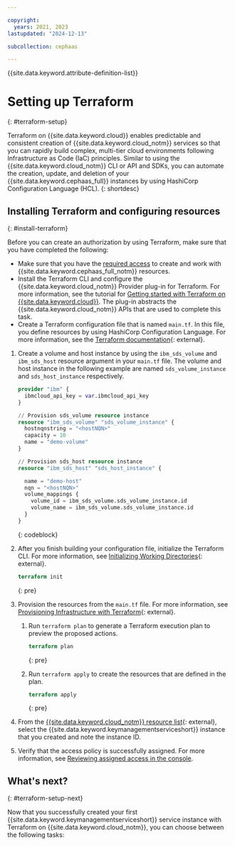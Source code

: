 ```yaml
---

copyright:
  years: 2021, 2023
lastupdated: "2024-12-13"

subcollection: cephaas

---
```


{{site.data.keyword.attribute-definition-list}}


# Setting up Terraform
{: #terraform-setup}

Terraform on {{site.data.keyword.cloud}} enables predictable and consistent creation of {{site.data.keyword.cloud_notm}} services so that you can rapidly build complex, multi-tier cloud environments following Infrastructure as Code (IaC) principles. Similar to using the {{site.data.keyword.cloud_notm}} CLI or API and SDKs, you can automate the creation, update, and deletion of your {{site.data.keyword.cephaas_full}} instances by using HashiCorp Configuration Language (HCL).
{: shortdesc}


## Installing Terraform and configuring resources
{: #install-terraform}


Before you can create an authorization by using Terraform, make sure that you have completed the following:

* Make sure that you have the [required access](/docs/cephaas?topic=cephaas-managing-iam) to create and work with {{site.data.keyword.cephaas_full_notm}} resources. 
* Install the Terraform CLI and configure the {{site.data.keyword.cloud_notm}} Provider plug-in for Terraform. For more information, see the tutorial for [Getting started with Terraform on {{site.data.keyword.cloud}}](/docs/ibm-cloud-provider-for-terraform?topic=ibm-cloud-provider-for-terraform-getting-started). The plug-in abstracts the {{site.data.keyword.cloud_notm}} APIs that are used to complete this task.
* Create a Terraform configuration file that is named `main.tf`. In this file, you define resources by using HashiCorp Configuration Language. For more information, see the [Terraform documentation](https://www.terraform.io/docs/language/index.html){: external}.

1. Create a volume and host instance by using the `ibm_sds_volume` and `ibm_sds_host` resource argument in your `main.tf` file. The volume and host instance in the following example are named `sds_volume_instance` and `sds_host_instance` respectively.

   ```terraform
   provider "ibm" {
     ibmcloud_api_key = var.ibmcloud_api_key
   }

   // Provision sds_volume resource instance
   resource "ibm_sds_volume" "sds_volume_instance" {
     hostnqnstring = "<hostNQN>"
     capacity = 10
     name = "demo-volume"
   }

   // Provision sds_host resource instance
   resource "ibm_sds_host" "sds_host_instance" {

     name = "demo-host"
     nqn = "<hostNQN>"
     volume_mappings {
       volume_id = ibm_sds_volume.sds_volume_instance.id
       volume_name = ibm_sds_volume.sds_volume_instance.id
     }
   }
   ```
   {: codeblock}



2. After you finish building your configuration file, initialize the Terraform CLI. For more information, see [Initializing Working Directories](https://www.terraform.io/cli/init){: external}.

   ```terraform
   terraform init
   ```
   {: pre}

3. Provision the resources from the `main.tf` file. For more information, see [Provisioning Infrastructure with Terraform](https://www.terraform.io/cli/run){: external}.

   1. Run `terraform plan` to generate a Terraform execution plan to preview the proposed actions.

      ```terraform
      terraform plan
      ```
      {: pre}

   1. Run `terraform apply` to create the resources that are defined in the plan.

      ```terraform
      terraform apply
      ```
      {: pre}

6. From the [{{site.data.keyword.cloud_notm}} resource list](/resources){: external}, select the {{site.data.keyword.keymanagementserviceshort}} instance that you created and note the instance ID.
7. Verify that the access policy is successfully assigned. For more information, see [Reviewing assigned access in the console](/docs/account?topic=account-assign-access-resources#review-your-access-console).

## What's next?
{: #terraform-setup-next}

Now that you successfully created your first {{site.data.keyword.keymanagementserviceshort}} service instance with Terraform on {{site.data.keyword.cloud_notm}}, you can choose between the following tasks:
